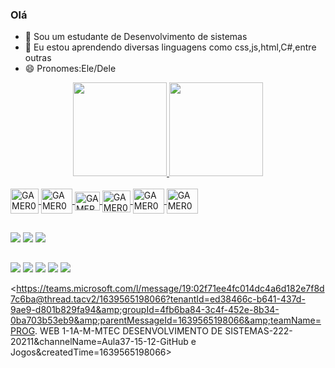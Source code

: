### Olá

 


- 🔭 Sou um estudante de Desenvolvimento de sistemas
- 🌱 Eu estou aprendendo diversas linguagens como css,js,html,C#,entre outras
- 😄 Pronomes:Ele/Dele

 


<div align="center">
  <a href="https://github.com/G4mer0097Br">
  <img height="150em" src="https://github-readme-stats.vercel.app/api?username=Gamer0097Br&show_icons=true&theme=dark&include_all_commits=true&count_private=true"/>
  <img height="150em" src="https://github-readme-stats.vercel.app/api/top-langs/?username=Gamer0097Br&layout=compact&langs_count=7&theme=dark"/>
</div>
  
<div style="display: inline_block"><br>
  <img align="center" alt="GAMER0097BR-HTML" height="40" width="45" src="https://github.com/G4mer0097Br">
  <img align="center" alt="GAMER0097BR-CSS" height="40" width="50" src="https://github.com/G4mer0097Br" />
  <img align="center" alt="GAMER0097BR-JS" height="30" width="40" src="https://github.com/G4mer0097Br">
  <img align="center" alt="GAMER0097BR-BOOT" height="35" width="45" src="https://github.com/G4mer0097Br">
  <img align="center" alt="GAMER0097BR-JQUERRY" height="40" width="50" src="https://github.com/G4mer0097Br">
  <img align="center" alt="GAMER0097BR-C#" height="40" width="50" src="https://github.com/G4mer0097Br">   
</div>
  
  ##
  
  <div>
     <a href = "redstonizandoytb@gmail.com"><img src=https://img.shields.io/badge/Gmail-D14836?style=for-the-badge&logo=gmail&logoColor=white></a>
     <a href = "leonardo.torres7@etec.sp.gov.br"><img src=https://img.shields.io/badge/Microsoft_Outlook-0078D4?style=for-the-badge&logo=microsoft-outlook&logoColor=white></a>
    <a href = "https://github.com/G4mer0097Br"><img src=https://img.shields.io/badge/GitHub-100000?style=for-the-badge&logo=github&logoColor=white></a>
  </div>

 


  ##
  <div>
     <a href = "https://rhuanweb.000webhostapp.com/pg%2005.html"><img src=https://img.shields.io/badge/HTML5-E34F26?style=for-the-badge&logo=html5&logoColor=white></a>
     <a href = "https://rhuanweb.000webhostapp.com/WEB/pag07.html"><img src=https://img.shields.io/badge/CSS3-1572B6?style=for-the-badge&logo=css3&logoColor=white></a>
    <a href = "https://rhuanweb.000webhostapp.com/licao06.html"><img src=https://img.shields.io/badge/JavaScript-323330?style=for-the-badge&logo=javascript&logoColor=F7DF1E></a>
     <a href = "https://rhuanweb.000webhostapp.com/startbootstrap-clean-blog-gh-pages/"><img src=https://img.shields.io/badge/Bootstrap-563D7C?style=for-the-badge&logo=bootstrap&logoColor=white></a>
     <a href = "https://rhuanweb.000webhostapp.com/WEBHOS/pag17.html"><img src=https://img.shields.io/badge/jQuery-0769AD?style=for-the-badge&logo=jquery&logoColor=white></a>
   </DIV>

 

 

 

<https://teams.microsoft.com/l/message/19:02f71ee4fc014dc4a6d182e7f8d7c6ba@thread.tacv2/1639565198066?tenantId=ed38466c-b641-437d-9ae9-d801b829fa94&amp;groupId=4fb6ba84-3c4f-452e-8b34-0ba703b53eb9&amp;parentMessageId=1639565198066&amp;teamName=PROG. WEB 1-1A-M-MTEC DESENVOLVIMENTO DE SISTEMAS-222-20211&amp;channelName=Aula37-15-12-GitHub e Jogos&amp;createdTime=1639565198066>

